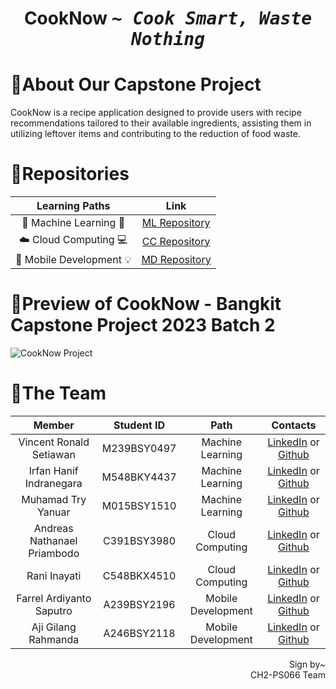 <h1 align="center">CookNow <samp><i> ~ Cook Smart, Waste Nothing</i></samp></h1>

# 📑About Our Capstone Project
CookNow is a recipe application designed to provide users with recipe recommendations tailored to their available ingredients, assisting them in utilizing leftover items and contributing to the reduction of food waste.

# 📗Repositories

|   Learning Paths   |                                Link                                |
| :----------------: | :----------------------------------------------------------------: |
| 🤖 Machine Learning 📖 |  [ML Repository](https://github.com/CookNow-Bangkit2023/Machine-Learning) |
| ☁️ Cloud Computing 💻 |   [CC Repository](https://github.com/CookNow-Bangkit2023/Cloud-Computing) |
| 📱 Mobile Development 💡 | [MD Repository](https://github.com/CookNow-Bangkit2023/Mobile-Development) |

# 📲Preview of CookNow - Bangkit Capstone Project 2023 Batch 2
  ![CookNow Project](preview.png)
# 👊The Team

|            Member           | Student ID |        Path        |        Contacts        |
| :-------------------------: | :--------: | :----------------: | :-----------------------------------------------------------------------------------------------------------------: |
| Vincent Ronald Setiawan        | M239BSY0497 |  Machine Learning  |           [LinkedIn](https://www.linkedin.com/in/vincent-ronald-setiawan-b4621a248) or [Github](https://github.com/VncntRnld)           |
| Irfan Hanif Indranegara    | M548BKY4437 |  Machine Learning  |  [LinkedIn](https://www.linkedin.com/in/irfan-hanif-indranegara-850481213/) or [Github](https://github.com/triyanuar03)  |
| Muhamad Try Yanuar     | M015BSY1510|   Machine Learning  |   [LinkedIn](https://www.linkedin.com/in/muhamadtry-yanuar/) or [Github](https://github.com/triyanuar03)            |
| Andreas Nathanael Priambodo | C391BSY3980 |   Cloud Computing  |  [LinkedIn](https://www.linkedin.com/in/andreas-nathanael-priambodo-b4a9b8206) or [Github](https://github.com/Neisanael) |
| Rani Inayati   | C548BKX4510 | Cloud Computing |  [LinkedIn](https://www.linkedin.com/in/rani-inayati-367511268) or [Github](https://github.com/raniii123)             |
| Farrel Ardiyanto Saputro    | A239BSY2196 | Mobile Development |  [LinkedIn](https://www.linkedin.com/in/farrel-ardiyanto-saputro-65bb86288/) or [Github](https://github.com/Farrel-Saputro)    |
| Aji Gilang Rahmanda     | A246BSY2118 | Mobile Development |  [LinkedIn](https://www.linkedin.com/in/aji-gilang-rahmanda-1022b826a/) or [Github](https://github.com/AjiGilangRahmanda)    |

<p align="right">Sign by~ <br/>CH2-PS066 Team </p>
